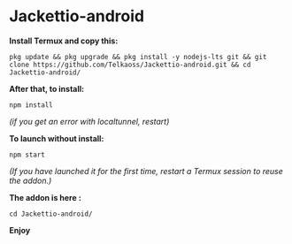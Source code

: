 # Jackettio-android

**Install Termux and copy this:**
```
pkg update && pkg upgrade && pkg install -y nodejs-lts git && git clone https://github.com/Telkaoss/Jackettio-android.git && cd Jackettio-android/

```
**After that, to install:** 
```
npm install
```
*(if you get an error with localtunnel, restart)*

**To launch without install:**
```
npm start
```
*(If you have launched it for the first time, restart a Termux session to reuse the addon.)*

**The addon is here :**

```
cd Jackettio-android/
```
**Enjoy**
